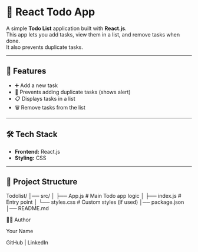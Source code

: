 # 📝 React Todo App

A simple **Todo List** application built with **React.js**.  
This app lets you add tasks, view them in a list, and remove tasks when done.  
It also prevents duplicate tasks.

---

## 🚀 Features
- ➕ Add a new task  
- 🚫 Prevents adding duplicate tasks (shows alert)  
- 📋 Displays tasks in a list  
- 🗑️ Remove tasks from the list  

---

## 🛠️ Tech Stack
- **Frontend:** React.js  
- **Styling:** CSS  

---

## 📂 Project Structure
Todolist/
│── src/
│ ├── App.js # Main Todo app logic
│ ├── index.js # Entry point
│ └── styles.css # Custom styles (if used)
│── package.json
│── README.md

👨‍💻 Author

Your Name

GitHub
 | LinkedIn